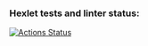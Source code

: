 ### Hexlet tests and linter status:
[![Actions Status](https://github.com/TominVadim/frontend-project-46/actions/workflows/hexlet-check.yml/badge.svg)](https://github.com/TominVadim/frontend-project-46/actions)